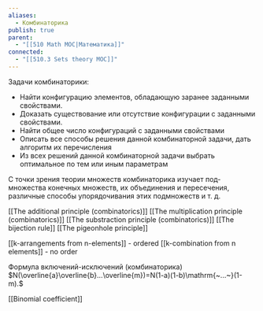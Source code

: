 ```yaml
---
aliases:
  - Комбинаторика
publish: true
parent:
  - "[[510 Math MOC|Математика]]"
connected:
  - "[[510.3 Sets theory MOC]]"
---
```

Задачи комбинаторики:
- Найти конфигурацию элементов, обладающую заранее заданными свойствами.
- Доказать существование или отсутствие конфигурации с заданными свойствами.
- Найти общее число конфигураций с заданными свойст­вами
- Описать все способы решения данной комбинаторной задачи, дать алгоритм их перечисления
- Из всех решений данной комбинаторной задачи выбрать оптимальное по тем или иным параметрам

С точки зрения теории множеств комбинаторика изучает под­ множества конечных множеств, их объединения и пересечения, различные способы упорядочивания этих подмножеств и т. д.

[[The additional principle (combinatorics)]]
[[The multiplication principle (combinatorics)]]
[[The substraction principle (combinatorics)]]
[[The bijection rule]] 
[[The pigeonhole principle]]



[[k-arrangements from n-elements]] - ordered
[[k-combination from n elements]] - no order

Формула включений-исключений (комбинаторика)
$N(\overline{a}\overline{b}...\overline{m})=N(1-a)(1-b)\mathrm{~...~}(1-m).$

[[Binomial coefficient]]












